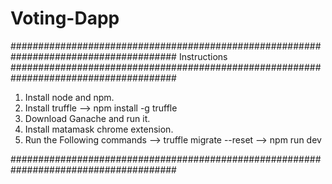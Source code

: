 # Voting-Dapp

######################################################################################
Instructions
######################################################################################

1) Install node and npm.
2) Install truffle
	--> npm install -g truffle
3) Download Ganache and run it.
4) Install matamask chrome extension.
5) Run the Following commands
	--> truffle migrate --reset
	--> npm run dev

######################################################################################
